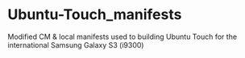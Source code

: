 Ubuntu-Touch_manifests
======================

Modified CM &amp; local manifests used to building Ubuntu Touch for the international Samsung Galaxy S3 (i9300)
